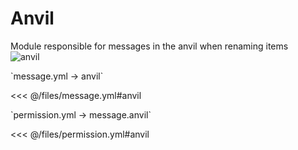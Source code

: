 # Anvil

Module responsible for messages in the anvil when renaming items  
![anvil](/anvil.gif)

[//]: # (message.yml)
<!--@include: @/parts/words.md#setting-->
<!--@include: @/parts/words.md#path--> `message.yml → anvil`

<!--@include: @/parts/words.md#default-->
<<< @/files/message.yml#anvil

<!--@include: @/parts/enable.md-->

[//]: # (permission.yml)
<!--@include: @/parts/words.md#permission-->
<!--@include: @/parts/words.md#path--> `permission.yml → message.anvil`

<!--@include: @/parts/words.md#default-->
<<< @/files/permission.yml#anvil

<!--@include: @/parts/permission/permissionTier3.md-->
